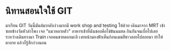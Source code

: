 
# นิทานสอนใจใช้ GIT

มาเรียน GIT วันนี้มันส์มากคับง่วงมากมี work shop and testing ให้ด้วย 
เดินมาจาก MRT เข้าซอยข้างวัดหัวลำโพง เจอ "แมวหลายตัว"
อาหารเช้าที่ฉันชอบคือไข่ข้นนมสด กินกันจนเบื่อไปเลย
ระหว่างเดินทางมา Train เจอคนขายดอกมะลิ
เงยหน้ามองฟ้าเห็นก้อนเมฆสีขาวลอยไปลอยมา
ทำให้ตาลาย แล้วก็รู้สึกง่วงนอน
